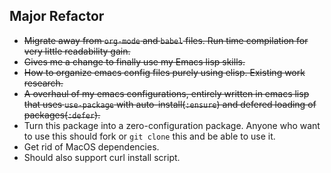 ## Major Refactor

* ~~Migrate away from ```org-mode``` and ```babel``` files. Run time compilation for very little readability gain.~~
* ~~Gives me a change to finally use my Emacs lisp skills.~~
* ~~How to organize emacs config files purely using elisp. Existing work research.~~
* ~~A overhaul of my emacs configurations, entirely written in emacs lisp that uses ```use-package``` with auto-install(```:ensure```) and defered loading of packages(```:defer```).~~
* Turn this package into a zero-configuration package. Anyone who want to use this should fork or ```git clone``` this and be able to use it.
* Get rid of MacOS dependencies.
* Should also support curl install script.
